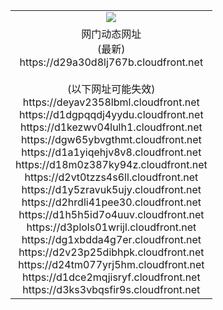 ﻿<table>
  <tr></tr>
  <tr><td colspan=2 align=center><img src="https://d29a30d8lj767b.cloudfront.net/Up/oGate.jpg" /></td></tr>
  <tr><td colspan=2 align=center>网门动态网址<br/>(最新)
<br>https://d29a30d8lj767b.cloudfront.net
<br/><br/>(以下网址可能失效)
<br>https://deyav2358lbml.cloudfront.net
<br>https://d1dgpqqdj4yydu.cloudfront.net
<br>https://d1kezwv04lulh1.cloudfront.net
<br>https://dgw65ybvgthmt.cloudfront.net
<br>https://d1a1yiqehjv8v8.cloudfront.net
<br>https://d18m0z387ky94z.cloudfront.net
<br>https://d2vt0tzzs4s6ll.cloudfront.net
<br>https://d1y5zravuk5ujy.cloudfront.net
<br>https://d2hrdli41pee30.cloudfront.net
<br>https://d1h5h5id7o4uuv.cloudfront.net
<br>https://d3plols01wrijl.cloudfront.net
<br>https://dg1xbdda4g7er.cloudfront.net
<br>https://d2v23p25dibhpk.cloudfront.net
<br>https://d24tm077yrj5hm.cloudfront.net
<br>https://d1dce2mqjisryf.cloudfront.net
<br>https://d3ks3vbqsfir9s.cloudfront.net
    </td>
  </tr>
</table>
